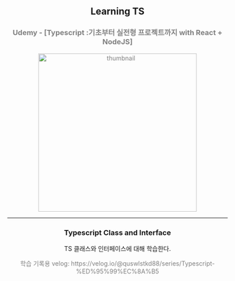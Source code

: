 <h2 align="center">  Learning TS </h1>

<h3 align="center" style="color:gray"> Udemy - [Typescript :기초부터 실전형 프로젝트까지 with React + NodeJS]</h3>

<p align="center" style="color:gray">

<img width="362" alt="thumbnail" src="https://github.com/Byeonjin/LearningTS/assets/54176384/7e35a965-f7fe-4567-89b0-0458fd1dd050">
  
</p>
<hr></hr>
<h3 align="center" > Typescript Class and Interface </h3>

<p align="center">TS 클래스와 인터페이스에 대해 학습한다.</p>

<p align="center" style="color:gray">학습 기록용 velog: https://velog.io/@quswlstkd88/series/Typescript-%ED%95%99%EC%8A%B5</p>

